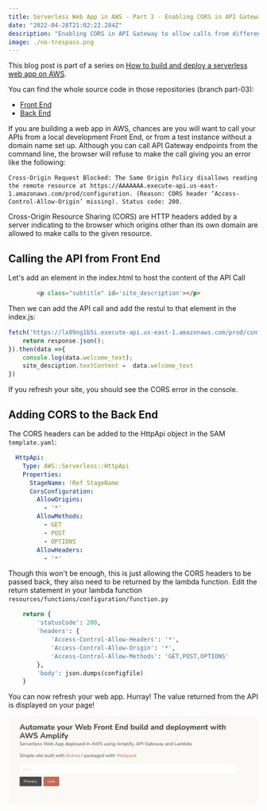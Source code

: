 ```yaml
---
title: Serverless Web App in AWS - Part 3 - Enabling CORS in API Gateway
date: "2022-04-28T21:02:22.284Z"
description: "Enabling CORS in API Gateway to allow calls from different domains (or from a local development server)"
image: ./no-trespass.png
---
```



This blog post is part of a series on [How to build and deploy a serverless web app on AWS](../20220226-build-webapp-aws/).

You can find the whole source code in those repositories (branch part-03):
* [Front End](https://github.com/oliviergob/aws-tutorial-serverless-frontend/tree/part-03)
* [Back End](https://github.com/oliviergob/aws-tutorial-serverless-backend/tree/part-03)


If you are building a web app in AWS, chances are you will want to call your APIs from a local development Front End, or from a test instance without a domain name set up.
Although you can call API Gateway endpoints from the command line, the browser will refuse to make the call giving you an error like the following:

```
Cross-Origin Request Blocked: The Same Origin Policy disallows reading the remote resource at https://AAAAAAA.execute-api.us-east-1.amazonaws.com/prod/configuration. (Reason: CORS header ‘Access-Control-Allow-Origin’ missing). Status code: 200.
```

Cross-Origin Resource Sharing (CORS) are HTTP headers added by a server indicating to the browser which origins other than its own domain are allowed to make calls to the given resource.


## Calling the API from Front End

Let's add an element in the index.html to host the content of the API Call
```html
        <p class="subtitle" id='site_description'></p>
```

Then we can add the API call and add the restul to that element in the index.js:
```javascript
fetch('https://lx09ng1b5i.execute-api.us-east-1.amazonaws.com/prod/configuration').then(response =>{
    return response.json();
}).then(data =>{
    console.log(data.welcome_text);
    site_desciption.textContent =  data.welcome_text
})
```

If you refresh your site, you should see the CORS error in the console.


## Adding CORS to the Back End

The CORS headers can be added to the HttpApi object in the SAM ```template.yaml```:

```yaml
  HttpApi:
    Type: AWS::Serverless::HttpApi
    Properties:
      StageName: !Ref StageName
      CorsConfiguration:
        AllowOrigins:
          - '*'
        AllowMethods: 
          - GET
          - POST
          - OPTIONS
        AllowHeaders:
          - '*'
```

Though this won't be enough, this is just allowing the CORS headers to be passed back, they also need to be returned by the lambda function.
Edit the return statement in your lambda function ```resources/functions/configuration/function.py```

```python
    return {
        'statusCode': 200,
        'headers': {
            'Access-Control-Allow-Headers': '*',
            'Access-Control-Allow-Origin': '*',
            'Access-Control-Allow-Methods': 'GET,POST,OPTIONS'
        },
        'body': json.dumps(configfile)
    }
```


You can now refresh your web app. Hurray! The value returned from the API is displayed on your page!

![API Call](./api-gateway-CORS-01.png "API Call")